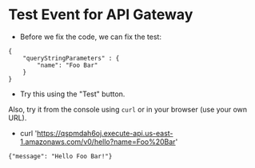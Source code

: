 # Test Event for API Gateway


* Before we fix the code, we can fix the test:

```
{
    "queryStringParameters" : {
        "name": "Foo Bar"
    }
}
```

* Try this using the "Test" button.

Also, try it from the console using `curl` or in your browser (use your own URL).

* curl 'https://qspmdah6oj.execute-api.us-east-1.amazonaws.com/v0/hello?name=Foo%20Bar'

```
{"message": "Hello Foo Bar!"}
```



